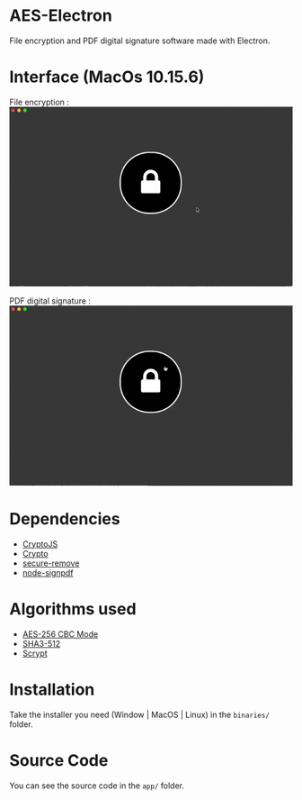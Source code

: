 # AES-Electron
File encryption and PDF digital signature software made with Electron.

# Interface (MacOs 10.15.6)
File encryption :
![Interface](ressources/images/example1.gif)


PDF digital signature :
![Interface](ressources/images/example2.gif)

# Dependencies
- [CryptoJS](https://cryptojs.gitbook.io/docs/)
- [Crypto](https://nodejs.org/api/crypto.html)
- [secure-remove](https://www.npmjs.com/package/secure-remove)
- [node-signpdf](https://www.npmjs.com/package/node-signpdf)

# Algorithms used
- [AES-256 CBC Mode](https://en.wikipedia.org/wiki/Advanced_Encryption_Standard)
- [SHA3-512](https://en.wikipedia.org/wiki/SHA-3)
- [Scrypt](https://en.wikipedia.org/wiki/Scrypt)

# Installation
Take the installer you need (Window | MacOS | Linux) in the ```binaries/``` folder.

# Source Code
You can see the source code in the ```app/``` folder.